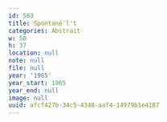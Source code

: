 ```yaml
---
id: 583
title: Spontané'l't
categories: Abstrait
w: 50
h: 37
location: null
note: null
file: null
year: '1965'
year_start: 1965
year_end: null
image: null
uuid: afcf427b-34c5-4348-aaf4-14979b1e4187
---
```


